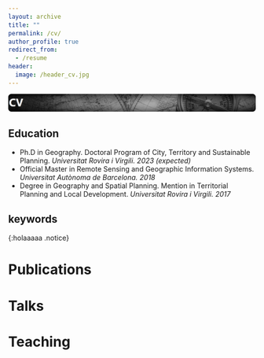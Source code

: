 ```yaml
---
layout: archive
title: ""
permalink: /cv/
author_profile: true
redirect_from:
  - /resume
header:
  image: /header_cv.jpg
---
```


![cv](/images/cv.png)

## Education

- Ph.D in Geography. Doctoral Program of City, Territory and Sustainable Planning. _Universitat Rovira i Virgili. 2023 (expected)_
- Official Master in Remote Sensing and Geographic Information Systems. _Universitat Autònoma de Barcelona. 2018_
- Degree in Geography and Spatial Planning. Mention in Territorial Planning and Local Development. _Universitat Rovira i Virgili. 2017_
  
## keywords

{:holaaaaa .notice}




Publications
======

  
Talks
======

  
Teaching
======

  

